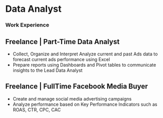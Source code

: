# Data Analyst

### Work Experience
## Freelance | Part-Time Data Analyst 
  - Collect, Organize and Interpret Analyze current and past Ads data
    to forecast current ads performance using Excel
  - Prepare reports using Dashboards and Pivot tables to communicate 
    insights to the Lead Data Analyst

## Freelance | FullTime Facebook Media Buyer
  - Create and manage social media advertising campaigns
  - Analyze performance based on Key Performance Indicators such as
    ROAS, CTR, CPC, CAC
  

